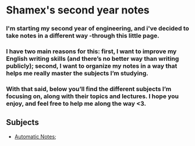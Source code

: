 # Shamex's second year notes
### I'm starting my second year of engineering, and i've decided to take notes in a different way -through this little page. 
### I have two main reasons for this: first, I want to improve my English writing skills (and there’s no better way than writing publicly); second, I want to organize my notes in a way that helps me really master the subjects I’m studying.
### With that said, below you’ll find the different subjects I’m focusing on, along with their topics and lectures. I hope you enjoy, and feel free to help me along the way <3.

## Subjects
- [Automatic Notes](automation/automation.md);





